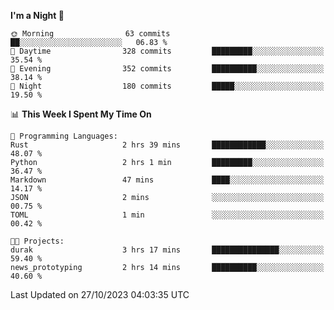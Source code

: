 <!--START_SECTION:waka-->
**I'm a Night 🦉** 

```text
🌞 Morning                63 commits          ██░░░░░░░░░░░░░░░░░░░░░░░   06.83 % 
🌆 Daytime                328 commits         █████████░░░░░░░░░░░░░░░░   35.54 % 
🌃 Evening                352 commits         ██████████░░░░░░░░░░░░░░░   38.14 % 
🌙 Night                  180 commits         █████░░░░░░░░░░░░░░░░░░░░   19.50 % 
```


📊 **This Week I Spent My Time On** 

```text
💬 Programming Languages: 
Rust                     2 hrs 39 mins       ████████████░░░░░░░░░░░░░   48.07 % 
Python                   2 hrs 1 min         █████████░░░░░░░░░░░░░░░░   36.47 % 
Markdown                 47 mins             ████░░░░░░░░░░░░░░░░░░░░░   14.17 % 
JSON                     2 mins              ░░░░░░░░░░░░░░░░░░░░░░░░░   00.75 % 
TOML                     1 min               ░░░░░░░░░░░░░░░░░░░░░░░░░   00.42 % 

🐱‍💻 Projects: 
durak                    3 hrs 17 mins       ███████████████░░░░░░░░░░   59.40 % 
news_prototyping         2 hrs 14 mins       ██████████░░░░░░░░░░░░░░░   40.60 % 
```


 Last Updated on 27/10/2023 04:03:35 UTC
<!--END_SECTION:waka-->
